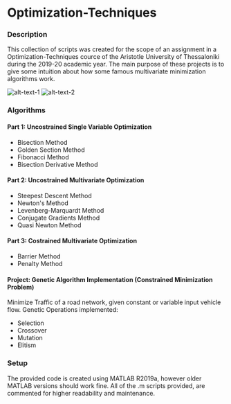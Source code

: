 # Optimization-Techniques

### Description
This collection of scripts was created for the scope of an assignment in a Optimization-Techniques cource of the Aristotle University of Thessaloniki during the 2019-20 academic year. The main purpose of these projects is to give some intuition about how some famous multivariate minimization algorithms work.


![alt-text-1](https://github.com/kosletr/Optimization-Techniques/blob/master/%CE%95%CF%81%CE%B3%CE%B1%CF%83%CE%AF%CE%B1%202/function_g.jpg "title-1") ![alt-text-2](https://github.com/kosletr/Optimization-Techniques/blob/master/%CE%95%CF%81%CE%B3%CE%B1%CF%83%CE%AF%CE%B1%202/function_g_2d.jpg "title-2")

### Algorithms

#### Part 1: Uncostrained Single Variable Optimization
 - Bisection Method
 - Golden Section Method
 - Fibonacci Method
 - Bisection Derivative Method


#### Part 2: Uncostrained Multivariate Optimization
 - Steepest Descent Method
 - Newton's Method
 - Levenberg-Marquardt Method
 - Conjugate Gradients Method
 - Quasi Newton Method

#### Part 3: Costrained Multivariate Optimization
 - Barrier Method
 - Penalty Method

#### Project: Genetic Algorithm Implementation (Constrained Minimization Problem)
Minimize Traffic of a road network, given constant or variable input vehicle flow. 
Genetic Operations implemented:
 - Selection
 - Crossover
 - Mutation
 - Elitism

### Setup
The provided code is created using MATLAB R2019a, however older MATLAB versions should work fine. All of the .m scripts provided, are  commented for higher readability and maintenance.
